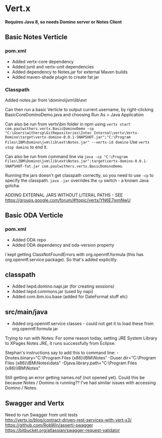 # Vert.x

**Requires Java 8, so needs Domino server or Notes Client**

## Basic Notes Verticle

### pom.xml
- Added vertx-core dependency
- Added junit and vertx-unit dependencies
- Added dependency to Notes.jar for external Maven builds
- Added maven-shade plugin to create fat jar

### Classpath
Added notes.jar from \domino\jvm\lib\ext

Can then run a basic Verticle to output current username, by right-clicking BasicCoreDominoDemo.java and choosing Run As > Java Application

Can also be run from vertx\bin folder in npm using `vertx start com.paulwithers.vertx.BasicDominoDemo -cp "C:\Users\withersp\GitRepositories\Intec Internal\vertx\Vertx-Domino\target\vertx-domino-0.0.1-SNAPSHOT.jar";"C:\Program Files\IBM\Domino\jvm\lib\ext\Notes.jar" --vertx-id domino`
Use `vertx stop domino` to end it.

Can also be run from command line via `java -cp "C:\Program Files\IBM\Domino\jvm\lib\ext\Notes.jar";target\vertx-domino-0.0.1-SNAPSHOT-fat.jar com.paulwithers.vertx.BasicDominoDemo`.

Running the jars doesn't get classpath correctly, so you need to use `-cp` to specify the classpath. `java -jar` overrides the `cp` switch - a known Java gotcha.

ADDING EXTERNAL JARS WITHOUT LITERAL PATHS - SEE https://groups.google.com/forum/#!topic/vertx/YN6E7jxmNwU

## Basic ODA Verticle

### pom.xml
- Added ODA repo
- Added ODA dependency and oda-version property

I kept getting ClassNotFoundErrors with org.openntf.formula (this has org.openntf.service package). So that's added explicitly.

## classpath
- Added lwpd.domino.napi.jar (for creating sessions)
- Added lwpd.commons.jar (used by napi)
- Added com.ibm.icu.base (added for DateFormat stuff etc)

## src/main/java
- Added org.openntf.service classes - could not get it to load these from org.openntf.formula jar

Trying to run with Notes:
For some reason today, setting JRE System Library to XPages Notes JRE, it runs successfully from Eclipse.

Stephan's instructions say to add this to command line:
-Dnotes.binary="C:\Program Files (x86)\IBM\Notes" -Duser.dir="C:\Program Files (x86)\IBM\Notes\data" -Djava.library.path="C:\Program Files (x86)\IBM\Notes"

Still getting an error getting names.nsf (not opened yet). Could this be because Notes / Domino is running?? I've had similar issues with accessing Domino / Notes.

## Swagger and Vertx
Need to run Swagger from unit tests  
http://vertx.io/blog/contract-driven-rest-services-with-vert-x3/  
https://github.com/RobWin/assertj-swagger  
https://bitbucket.org/atlassian/swagger-request-validator
